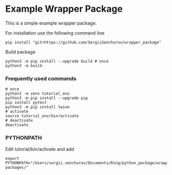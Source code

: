 # Example Wrapper Package

This is a simple example wrapper package. 
<!-- You can use
[Github-flavored Markdown](https://guides.github.com/features/mastering-markdown/)
to write your content. -->



For installation use the following command line 
```
pip install "git+https://github.com/SergiiSenchurov/wrapper_package"
```
Build package
```
python3 -m pip install --upgrade build # once
python3 -m build 
```

### Frequently used commands

```
# once
python3 -m venv tutorial_env   
python3 -m pip install --upgrade pip
pip install pytest
python3 -m pip install twine 
# activate
source tutorial_env/bin/activate
# deactivate
deactivate

```

### PYTHONPATH

Edit tutorial/bin/activate and add
```
export PYTHONPATH="/Users/sergii.senchurov/Documents/Ring/python_package/wrapper_package/tutorial_env/lib/python3.10/site-packages/"
```